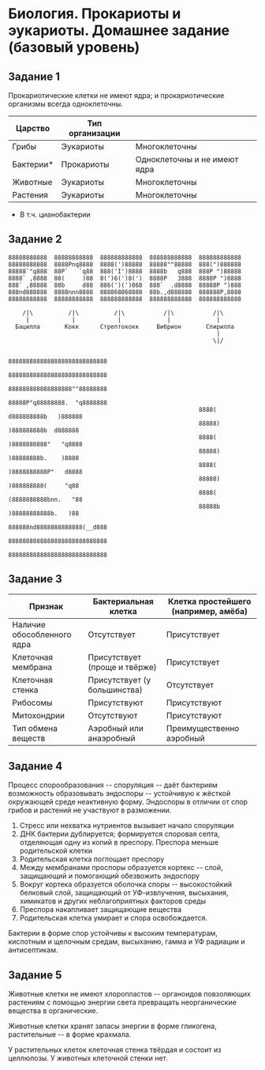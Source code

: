 # Биология. Прокариоты и эукариоты. Домашнее задание (базовый уровень)

## Задание 1

Прокариотические клетки не имеют ядра; и прокариотические организмы всегда одноклеточны.

| Царство   | Тип организации |         |
| --------- | --------------- | ------------- |
| Грибы     | Эукариоты       | Многоклеточны |
| Бактерии* | Прокариоты      | Одноклеточны и не имеют ядра |
| Животные  | Эукариоты       | Многоклеточны |
| Растения  | Эукариоты       | Многоклеточны |

* В т.ч. цианобактерии

## Задание 2

```ascii
88888888888  88888888888  888888888888  888888888888  888888888888
88888888888  8888Pnq8888  8888(')88888  88888""88888  888(")888888
88888`"q888  88P`   `q88  888('I')8888  8888b   q888  888P ")88888
8888` ,8888  88(     )88  8(')6(')8(')  8888P   3888  8888P ")8888
888` ,88888  88b     d88  886(')(')868  888`  .d8888  88888P ")888
888nd888888  8888nnn8888  888868868888  88b.,d888888  888888P,8888
88888888888  88888888888  888888888888  888888888888  888888888888
 
    /|\          /|\          /|\           /|\           /|\
     |            |            |             |             |
  Бацилла       Кокк      Стрептококк     Вибрион       Спирилла
                                                           |
                                                          \|/

                                                      8888888888888888888888888888
                                                      8888888888888888888888888888
                                                      888888888888888888""88888888
                                                      88888P"q88888888.  "q8888888
                                                      8888(  d888888888b   )888888
                                                      88888)  )888888888b  d888888
                                                      8888(  )8888888888"   "q8888
                                                      88888)  )88888888b.    )8888
                                                      8888(  )8888888888P"   d8888
                                                      88888)  )888888888(     "q88
                                                      8888(  (8888888888bnn.   "88
                                                      88888b  )88888888888b.   )88
                                                      888888nd8888888888888(__d888
                                                      8888888888888888888888888888
                                                      8888888888888888888888888888
```

## Задание 3

| Признак | Бактериальная клетка | Клетка простейшего (например, амёба) |
| ------- | -------------------- | ------------------------------------ |
| Наличие обособленного ядра | Отсутствует                  | Присутствует |
| Клеточная мембрана         | Присутствует (проще и твёрже) | Присутствует |
| Клеточная стенка           | Присутствует (у большинства) | Отсутствует  |
| Рибосомы                   | Присутствуют                 | Присутствуют |
| Митохондрии                | Отсутствуют                  | Присутствуют |
| Тип обмена веществ | Аэробный или анаэробный | Преимущественно аэробный |

## Задание 4

Процесс спорообразования -- споруляция -- даёт бактериям возможность образовывать
эндоспоры -- устойчивую к жёсткой окружающей среде неактивную форму.
Эндоспоры в отличии от спор грибов и растений не участвуют в разможении.

1. Стресс или нехватка нутриентов вызывает начало споруляции
2. ДНК бактерии дублируется; формируется споровая септа, отделяющая
одну из копий в преспору. Преспора меньше родительской клетки
3. Родительская клетка поглощает преспору
4. Между мембранами проспоры образуется кортекс -- слой, защищающий
и помогающий обезвожить эндоспору
5. Вокруг кортека образуется оболочка споры -- высокостойкий белковый слой, защищающий
от УФ-извлучения, высыхания, химикатов и других неблагоприятных факторов среды
6. Преспора накапливает защищающие вещества
7. Родительская клетка умирает и спора освобождается.

Бактерии в форме спор устойчивы к высоким температурам, кислотным и щелочным средам,
высыханию, гамма и УФ радиации и антисептикам.

## Задание 5

Животные клетки не имеют хлоропластов -- органоидов повзоляющих растениям
с помощью энергии света превращать неорганические вещества в органические.

Животные клетки хранят запасы энергии в форме гликогена,
растительные -- в форме крахмала.

У растительных клеток клеточная стенка твёрдая и состоит из целлюлозы.
У животных клеточной стенки нет.
